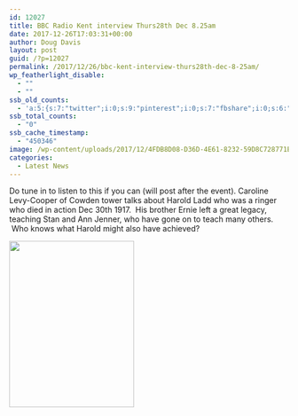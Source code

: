 ```yaml
---
id: 12027
title: BBC Radio Kent interview Thurs28th Dec 8.25am
date: 2017-12-26T17:03:31+00:00
author: Doug Davis
layout: post
guid: /?p=12027
permalink: /2017/12/26/bbc-kent-interview-thurs28th-dec-8-25am/
wp_featherlight_disable:
  - ""
  - ""
ssb_old_counts:
  - 'a:5:{s:7:"twitter";i:0;s:9:"pinterest";i:0;s:7:"fbshare";i:0;s:6:"reddit";i:0;s:6:"tumblr";N;}'
ssb_total_counts:
  - "0"
ssb_cache_timestamp:
  - "450346"
image: /wp-content/uploads/2017/12/4FDB8D08-D36D-4E61-8232-59D8C728771E.jpeg
categories:
  - Latest News
---
```

Do tune in to listen to this if you can (will post after the event). Caroline Levy-Cooper of Cowden tower talks about Harold Ladd who was a ringer who died in action Dec 30th 1917.  His brother Ernie left a great legacy, teaching Stan and Ann Jenner, who have gone on to teach many others.  Who knows what Harold might also have achieved?

<img loading="lazy" class="alignnone size-medium wp-image-12032" src="https://cccbr.org.uk/wp-content/uploads/2017/12/7E0F8ACE-03B0-4CBC-88E1-04C70E0CCC21-e1514307755819-225x300.jpeg" alt="" width="225" height="300" srcset="https://cccbr.org.uk/wp-content/uploads/2017/12/7E0F8ACE-03B0-4CBC-88E1-04C70E0CCC21-e1514307755819-225x300.jpeg 225w, https://cccbr.org.uk/wp-content/uploads/2017/12/7E0F8ACE-03B0-4CBC-88E1-04C70E0CCC21-e1514307755819-768x1024.jpeg 768w, https://cccbr.org.uk/wp-content/uploads/2017/12/7E0F8ACE-03B0-4CBC-88E1-04C70E0CCC21-e1514307755819-300x400.jpeg 300w, https://cccbr.org.uk/wp-content/uploads/2017/12/7E0F8ACE-03B0-4CBC-88E1-04C70E0CCC21-e1514307755819-600x800.jpeg 600w" sizes="(max-width: 225px) 100vw, 225px" />
